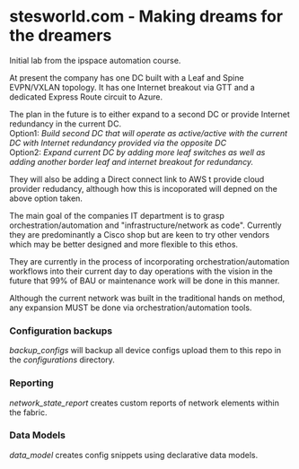 # stesworld.com - Making dreams for the dreamers

Initial lab from the ipspace automation course. 

At present the company has one DC built with a Leaf and Spine EVPN/VXLAN topology. It has one Internet breakout via GTT and a dedicated Express Route circuit to Azure. 

The plan in the future is to either expand to a second DC or provide Internet redundancy in the current DC.
<br/>Option1: *Build second DC that will operate as active/active with the current DC with Internet redundancy provided via the opposite DC*
<br/>Option2: *Expand current DC by adding more leaf switches as well as adding another border leaf and internet breakout for redundancy.*

They will also be adding a Direct connect link to AWS t provide cloud provider redudancy, although how this is incoporated will depned on the above option taken.

The main goal of the companies IT department is to grasp orchestration/automation and "infrastructure/network as code". Currently they are predominantly a Cisco shop but are keen to try other vendors which may be better designed and more flexible to this ethos.

They are currently in the process of incorporating orchestration/automation workflows into their current day to day operations with the vision in the future that 99% of BAU or maintenance work will be done in this manner.

Although the current network was built in the traditional hands on method, any expansion MUST be done via orchestration/automation tools.

### Configuration backups

*backup_configs* will backup all device configs upload them to this repo in the *configurations* directory.

### Reporting

*network_state_report* creates custom reports of network elements within the fabric.

### Data Models

*data_model* creates config snippets using declarative data models.
